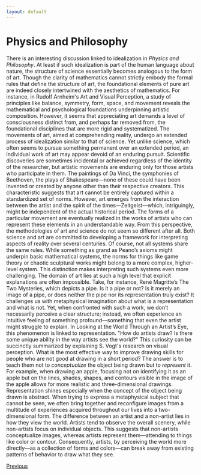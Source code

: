 ```yaml
---
layout: default
---
```


# Physics and Philosophy
There is an interesting discussion linked to idealization in *Physics and Philosophy*. At least if such idealization is part of the human language about nature, the structure of science essentially becomes analogous to the form of art. Though the clarity of mathematics cannot strictly embody the formal rules that define the structure of art, the foundational elements of pure art are indeed closely intertwined with the aesthetics of mathematics. For instance, in Rudolf Arnheim's Art and Visual Perception, a study of principles like balance, symmetry, form, space, and movement reveals the mathematical and psychological foundations underpinning artistic composition. However, it seems that appreciating art demands a level of consciousness distinct from, and perhaps far removed from, the foundational disciplines that are more rigid and systematized.
The movements of art, aimed at comprehending reality, undergo an extended process of idealization similar to that of science. Yet unlike science, which often seems to pursue something permanent over an extended period, an individual work of art may appear devoid of an enduring pursuit. Scientific discoveries are sometimes incidental or achieved regardless of the identity of the researcher, but artistic movements are enduring only for those artists who participate in them. The paintings of Da Vinci, the symphonies of Beethoven, the plays of Shakespeare—none of these could have been invented or created by anyone other than their respective creators. This characteristic suggests that art cannot be entirely captured within a standardized set of norms.
However, art emerges from the interaction between the artist and the spirit of the times—Zeitgeist—which, intriguingly, might be independent of the actual historical period. The forms of a particular movement are eventually realized in the works of artists who can represent these elements in an understandable way. From this perspective, the methodologies of art and science do not seem so different after all. Both science and art are committed to developing a framework for interpreting aspects of reality over several centuries.
Of course, not all systems share the same rules. While something as grand as Peano’s axioms might underpin basic mathematical systems, the norms for things like game theory or chaotic sculptural works might belong to a more complex, higher-level system. This distinction makes interpreting such systems even more challenging. The domain of art lies at such a high level that explicit explanations are often impossible. Take, for instance, René Magritte’s The Two Mysteries, which depicts a pipe. Is it a pipe or not? Is it merely an image of a pipe, or does neither the pipe nor its representation truly exist? It challenges us with metaphysical imagination about what is a representation and what is not. Yet, when confronted with such a work, we don’t necessarily perceive a clear structure; instead, we often experience an intuitive feeling of something profound—something that even the artist might struggle to explain.
In Looking at the World Through an Artist’s Eye, this phenomenon is linked to representation. "How do artists draw? Is there some unique ability in the way artists see the world?" This curiosity can be succinctly summarized by explaining S. Vogt's research on visual perception. What is the most effective way to improve drawing skills for people who are not good at drawing in a short period? The answer is to teach them not to *conceptualize* the object being drawn but to *represent* it. For example, when drawing an apple, focusing not on identifying it as an apple but on the lines, shades, shapes, and contours visible in the image of the apple allows for more realistic and three-dimensional drawings. Representation shines especially when the concept of the object being drawn is abstract. When trying to express a metaphysical subject that cannot be seen, we often bring together and reconfigure images from a multitude of experiences acquired throughout our lives into a two-dimensional form.
The difference between an artist and a non-artist lies in how they view the world. Artists tend to observe the overall scenery, while non-artists focus on individual objects. This suggests that non-artists conceptualize images, whereas artists represent them—attending to things like color or contour. Consequently, artists, by perceiving the world more directly—as a collection of forms and colors—can break away from existing patterns of behavior to draw what they see.

<div class="pagination">
  <a href="{{ 'P/mind/mind_content.html' | relative_url }}" class="prev-button">Previous</a>
</div>